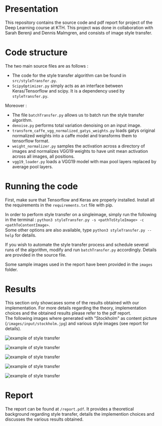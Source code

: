 # Presentation

This repository contains the source code and pdf report for project of the Deep Learning course at KTH. This project was done in collaboration with Sarah Berenji and Dennis Malmgren, and consists of image style transfer.

# Code structure

The two main source files are as follows :    
- The code for the style transfer algorithm can be found in `src/styleTransfer.py`.      
- `ScipyOptimizer.py` simply acts as an interface between Keras/Tensorflow and scipy. It is a dependency used by `styleTransfer.py`.

Moreover :
- The file `batchTransfer.py` allows us to batch run the style transfer algorithm.  
- `denoise.py` performs total variation denoising on an input image.   
- `transform_caffe_vgg_normalized_gatys_weights.py` loads gatys original normalized weights into a caffe model and transforms them to tensorflow format.
- `weight_normalizer.py` samples the activation across a directory of images and normalizes VGG19 weights to have unit mean activation across all images, all positions.
- `vgg19_loader.py` loads a VGG19 model with max pool layers replaced by average pool layers.


# Running the code

First, make sure that Tensorflow and Keras are properly installed. Install all the requirements in the `requirements.txt` file with pip.

In order to perform style transfer on a singleimage, simply run the following in the terminal : `python3 styleTransfer.py -s <pathToStyleImage> -c <pathToContentImage>`.    
Some other options are also available, type `python3 styleTransfer.py --help` for details.   

If you wish to automate the style transfer process and schedule several runs of the algorithm, modify and run `batchTransfer.py` accordingly. Details are provided in the source file.

Some sample images used in the report have been provided in the `images` folder.

# Results

This section only showcases some of the results obtained with our implementation. For more details regarding the theory, implementation choices and the obtained results please refer to the pdf report.     
The following images where generated with "Stockholm" as content picture (`/images/input/stockholm.jpg`) and various style images (see report for details).

![example of style transfer](https://raw.githubusercontent.com/jojo38000/KTH_DL_Proj/master/reports/style_transfer_introduction.jpg) 

![example of style transfer](https://raw.githubusercontent.com/jojo38000/KTH_DL_Proj/master/reports/Image_Results/best_gatys/b6_stockholm_femme_iter_200_conv2_2_r10.0_s1000.0_c5.0.png)

![example of style transfer](https://raw.githubusercontent.com/jojo38000/KTH_DL_Proj/master/reports/Image_Results/best_gatys/b7_stockholm_composition_iter_200_conv2_2_r10.0_s1000.0_c5.0.png)

![example of style transfer](https://raw.githubusercontent.com/jojo38000/KTH_DL_Proj/master/reports/Image_Results/based_on_tutorial/b7_stockholm_chaos_iter_200_r0.1_s5.0_c0.025.png)

![example of style transfer](https://raw.githubusercontent.com/jojo38000/KTH_DL_Proj/master/reports/Image_Results/based_on_tutorial/b6_stockholm_waves_iter_200_r0.1_s5.0_c0.025.png)

# Report

The report can be found at `/report.pdf`. It provides a theoretical background regarding style transfer, details the implemention choices and discusses the various results obtained.
